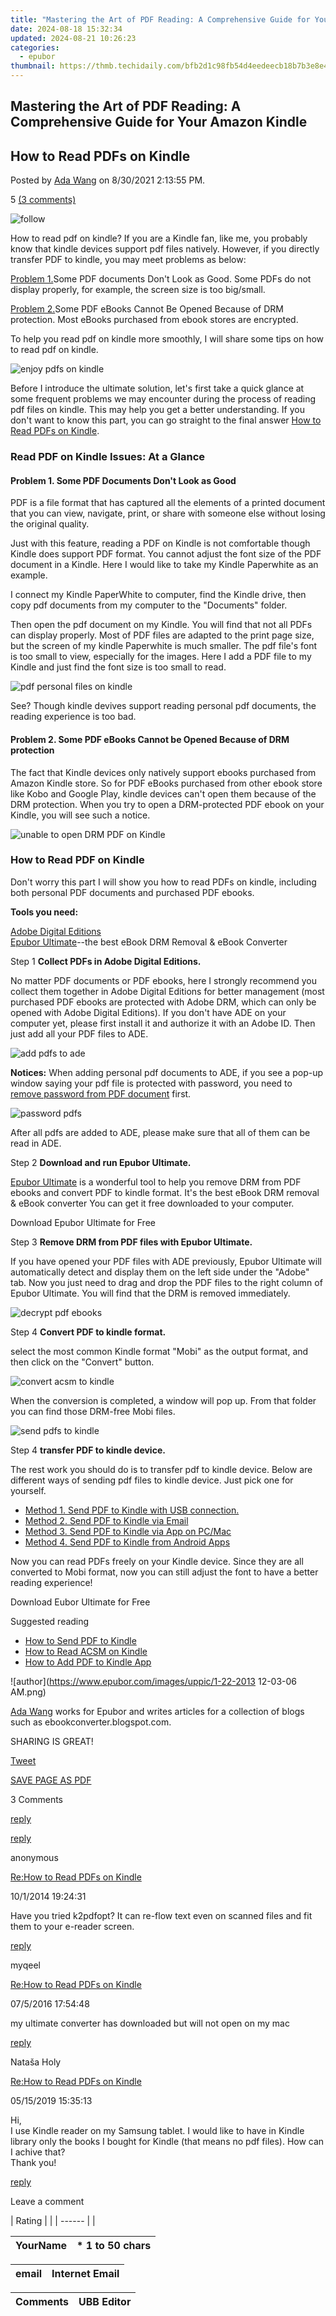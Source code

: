 ```yaml
---
title: "Mastering the Art of PDF Reading: A Comprehensive Guide for Your Amazon Kindle"
date: 2024-08-18 15:32:34
updated: 2024-08-21 10:26:23
categories:
  - epubor
thumbnail: https://thmb.techidaily.com/bfb2d1c98fb54d4eedeecb18b7b3e8e4bf5cc53478abbe8f24c12ca82ce21258.jpg
---
```


## Mastering the Art of PDF Reading: A Comprehensive Guide for Your Amazon Kindle

## How to Read PDFs on Kindle

Posted by [Ada Wang](https://plus.google.com/+AdaWang/posts) on 8/30/2021 2:13:55 PM.

5 [(3 comments)](http://www.epubor.com/#comment-area) 



![follow](http://www.epubor.com/images/follow.png)

How to read pdf on kindle? If you are a Kindle fan, like me, you probably know that kindle devices support pdf files natively. However, if you directly transfer PDF to kindle, you may meet problems as below:

[Problem 1\.](https://tools.techidaily.com/epubor/products/)Some PDF documents Don't Look as Good. Some PDFs do not display properly, for example, the screen size is too big/small.

[Problem 2\.](https://tools.techidaily.com/epubor/products/)Some PDF eBooks Cannot Be Opened Because of DRM protection. Most eBooks purchased from ebook stores are encrypted.

To help you read pdf on kindle more smoothly, I will share some tips on how to read pdf on kindle. 

![enjoy pdfs on kindle](http://www.epubor.com/images/uppic/enjoy-pdfs-on-kindle.jpg)

Before I introduce the ultimate solution, let's first take a quick glance at some frequent problems we may encounter during the process of reading pdf files on kindle. This may help you get a better understanding. If you don't want to know this part, you can go straight to the final answer [How to Read PDFs on Kindle](https://tools.techidaily.com/epubor/products/).

### Read PDF on Kindle Issues: At a Glance

#### Problem 1\. Some PDF Documents Don't Look as Good

PDF is a file format that has captured all the elements of a printed document that you can view, navigate, print, or share with someone else without losing the original quality.

Just with this feature, reading a PDF on Kindle is not comfortable though Kindle does support PDF format. You cannot adjust the font size of the PDF document in a Kindle. Here I would like to take my Kindle Paperwhite as an example.

I connect my Kindle PaperWhite to computer, find the Kindle drive, then copy pdf documents from my computer to the "Documents" folder.

Then open the pdf document on my Kindle. You will find that not all PDFs can display properly. Most of PDF files are adapted to the print page size, but the screen of my kindle Paperwhite is much smaller. The pdf file's font is too small to view, especially for the images. Here I add a PDF file to my Kindle and just find the font size is too small to read.

![pdf personal files on kindle](http://www.epubor.com/images/uppic/small-size-on-kindle.jpg)

See? Though kindle devives support reading personal pdf documents, the reading experience is too bad.

#### Problem 2\. Some PDF eBooks Cannot be Opened Because of DRM protection

The fact that Kindle devices only natively support ebooks purchased from Amazon Kindle store. So for PDF eBooks purchased from other ebook store like Kobo and Google Play, kindle devices can't open them because of the DRM protection. When you try to open a DRM-protected PDF ebook on your Kindle, you will see such a notice.

![unable to open DRM PDF on Kindle](http://www.epubor.com/images/uppic/fail-to-open-drm-pdf-on-kindle.png)

### How to Read PDF on Kindle

Don't worry this part I will show you how to read PDFs on kindle, including both personal PDF documents and purchased PDF ebooks.

**Tools you need:**

[Adobe Digital Editions](https://www.adobe.com/solutions/ebook/digital-editions/download.html)  
[Epubor Ultimate](https://tools.techidaily.com/epubor/ultimate/)\--the best eBook DRM Removal & eBook Converter

Step 1 **Collect PDFs in Adobe Digital Editions.**

No matter PDF documents or PDF ebooks, here I strongly recommend you collect them together in Adobe Digital Editions for better management (most purchased PDF ebooks are protected with Adobe DRM, which can only be opened with Adobe Digital Editions). If you don't have ADE on your computer yet, please first install it and authorize it with an Adobe ID. Then just add all your PDF files to ADE.

![add pdfs to ade](http://www.epubor.com/images/uppic/pdfs-on-ade.jpg)

**Notices:** When adding personal pdf documents to ADE, if you see a pop-up window saying your pdf file is protected with password, you need to [remove password from PDF document](https://tools.techidaily.com/epubor/products/) first.

![password pdfs](http://www.epubor.com/images/uppic/password-pdf.png)

After all pdfs are added to ADE, please make sure that all of them can be read in ADE.

Step 2 **Download and run Epubor Ultimate.**

[Epubor Ultimate](https://tools.techidaily.com/epubor/ultimate/) is a wonderful tool to help you remove DRM from PDF ebooks and convert PDF to kindle format. It's the best eBook DRM removal & eBook converter You can get it free downloaded to your computer.

Download Epubor Ultimate for Free

[](https://tools.techidaily.com/epubor/ultimate/) [](https://tools.techidaily.com/epubor/ultimate/) 

Step 3 **Remove DRM from PDF files with Epubor Ultimate.**

If you have opened your PDF files with ADE previously, Epubor Ultimate will automatically detect and display them on the left side under the "Adobe" tab. Now you just need to drag and drop the PDF files to the right column of Epubor Ultimate. You will find that the DRM is removed immediately.

![decrypt pdf ebooks](http://www.epubor.com/images/uppic/decrypt-drm-from-pdf-books.png)

Step 4 **Convert PDF to kindle format.**

select the most common Kindle format "Mobi" as the output format, and then click on the "Convert" button.

![convert acsm to kindle](http://www.epubor.com/images/uppic/convert-acsm-to-kindle.png)

When the conversion is completed, a window will pop up. From that folder you can find those DRM-free Mobi files. 

![send pdfs to kindle](http://www.epubor.com/images/uppic/send-pdf-to-kindle.jpg)

Step 4 **transfer PDF to kindle device.**

The rest work you should do is to transfer pdf to kindle device. Below are different ways of sending pdf files to kindle device. Just pick one for yourself.

* [Method 1\. Send PDF to Kindle with USB connection.](https://tools.techidaily.com/epubor/products/)
* [Method 2\. Send PDF to Kindle via Email](https://tools.techidaily.com/epubor/products/)
* [Method 3\. Send PDF to Kindle via App on PC/Mac](https://tools.techidaily.com/epubor/products/)
* [Method 4\. Send PDF to Kindle from Android Apps](https://tools.techidaily.com/epubor/products/)

Now you can read PDFs freely on your Kindle device. Since they are all converted to Mobi format, now you can still adjust the font to have a better reading experience!

Download Eubor Ultimate for Free

[](https://tools.techidaily.com/epubor/ultimate/) [](https://tools.techidaily.com/epubor/ultimate/) 

Suggested reading

* [How to Send PDF to Kindle](https://tools.techidaily.com/epubor/products/)
* [How to Read ACSM on Kindle](https://tools.techidaily.com/epubor/products/)
* [How to Add PDF to Kindle App](https://tools.techidaily.com/epubor/products/)

![author](https://www.epubor.com/images/uppic/1-22-2013 12-03-06 AM.png)

[Ada Wang](https://plus.google.com/+AdaWang/posts) works for Epubor and writes articles for a collection of blogs such as ebookconverter.blogspot.com.

SHARING IS GREAT!

[Tweet](https://twitter.com/share) 

[SAVE PAGE AS PDF](https://tools.techidaily.com/epubor/products/) 



3 Comments

[reply](https://tools.techidaily.com/epubor/products/) 

[reply](https://tools.techidaily.com/epubor/products/) 

anonymous

[Re:How to Read PDFs on Kindle](https://tools.techidaily.com/epubor/products/)

10/1/2014 19:24:31

Have you tried k2pdfopt? It can re-flow text even on scanned files and fit them to your e-reader screen.

[reply](https://tools.techidaily.com/epubor/products/) 

myqeel

[Re:How to Read PDFs on Kindle](https://tools.techidaily.com/epubor/products/)

07/5/2016 17:54:48

my ultimate converter has downloaded but will not open on my mac

[reply](https://tools.techidaily.com/epubor/products/) 

Nataša Holy

[Re:How to Read PDFs on Kindle](https://tools.techidaily.com/epubor/products/)

05/15/2019 15:35:13

Hi,  
 I use Kindle reader on my Samsung tablet. I would like to have in Kindle library only the books I bought for Kindle (that means no pdf files). How can I achive that?  
 Thank you!

[reply](https://tools.techidaily.com/epubor/products/) 

Leave a comment

| Rating |  |
| ------ |  |

| YourName | \*  1 to 50 chars |
| -------- | ----------------- |

| email | Internet Email |
| ----- | -------------- |

| Comments | UBB Editor |
| -------- | ---------- |

<ins class="adsbygoogle"
     style="display:block"
     data-ad-format="autorelaxed"
     data-ad-client="ca-pub-7571918770474297"
     data-ad-slot="1223367746"></ins>



<ins class="adsbygoogle"
     style="display:block"
     data-ad-client="ca-pub-7571918770474297"
     data-ad-slot="8358498916"
     data-ad-format="auto"
     data-full-width-responsive="true"></ins>
